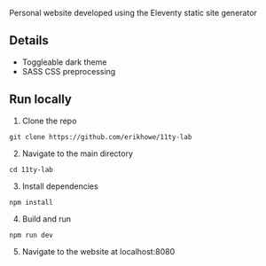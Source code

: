 Personal website developed using the Eleventy static site generator

## Details

- Toggleable dark theme
- SASS CSS preprocessing

## Run locally

1. Clone the repo

```
git clone https://github.com/erikhowe/11ty-lab
```

2. Navigate to the main directory

```
cd 11ty-lab
```

3. Install dependencies

```
npm install
```

4. Build and run

```
npm run dev
```

5. Navigate to the website at localhost:8080
